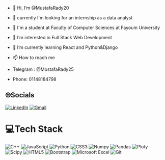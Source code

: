 - 👋 Hi, I’m @MustafaRady20
- 👀 currently I'm looking for an internship as a data analyst
- 💞️ I'm a student at Faculty of Computer Sciences at Fayoum University
- 👀 I’m interested in Full Stack Web Development 
- 🌱 I’m currently learning React and Python&Django

- 📫 How to reach me 
- Telegram : @MostafaRady25
- Phone: 01148184798


## 🌐Socials
[![LinkedIn](https://img.shields.io/badge/LinkedIn-%230077B5.svg?logo=linkedin&logoColor=white)](https://www.linkedin.com/in/mostafa-rady-a85b931b8/)
[![Gmail](https://img.shields.io/badge/Gmail-D14836?style=for-the-badge&logo=gmail&logoColor=white)](mostafarady515@gmail.com)

# 💻Tech Stack
![C++](https://img.shields.io/badge/C%2B%2B-00599C?style=for-the-badge&logo=c%2B%2B&logoColor=white) ![JavaScript](https://img.shields.io/badge/javascript-%23323330.svg?style=for-the-badge&logo=javascript&logoColor=%23F7DF1E) ![Python](https://img.shields.io/badge/python-3670A0?style=for-the-badge&logo=python&logoColor=ffdd54) ![CSS3](https://img.shields.io/badge/css3-%231572B6.svg?style=for-the-badge&logo=css3&logoColor=white) ![Numpy](https://img.shields.io/badge/Numpy-777BB4?style=for-the-badge&logo=numpy&logoColor=white) ![Pandas](https://img.shields.io/badge/Pandas-2C2D72?style=for-the-badge&logo=pandas&logoColor=white) ![Ploty](https://img.shields.io/badge/Plotly-239120?style=for-the-badge&logo=plotly&logoColor=white) ![Scipy]( 	https://img.shields.io/badge/SciPy-654FF0?style=for-the-badge&logo=SciPy&logoColor=white)  ![HTML5](https://img.shields.io/badge/html5-%23E34F26.svg?style=for-the-badge&logo=html5&logoColor=white) ![Bootstrap](https://img.shields.io/badge/bootstrap-%23563D7C.svg?style=for-the-badge&logo=bootstrap&logoColor=white) ![Microsoft Excel](https://img.shields.io/badge/Microsoft_Excel-217346?style=for-the-badge&logo=microsoft-excel&logoColor=white) ![Git](https://img.shields.io/badge/GIT-E44C30?style=for-the-badge&logo=git&logoColor=white)

<!---
MustafaRady20/MustafaRady20 is a ✨ special ✨ repository because its `README.md` (this file) appears on your GitHub profile.
You can click the Preview link to take a look at your changes.
--->
